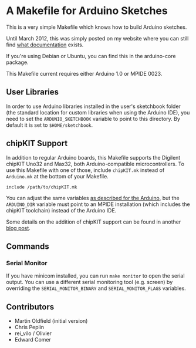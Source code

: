 # A Makefile for Arduino Sketches

This is a very simple Makefile which knows how to build Arduino sketches.

Until March 2012, this was simply posted on my website where you can still find
[what documentation][docs] exists.

If you're using Debian or Ubuntu, you can find this in the arduino-core package.

This Makefile current requires either Arduino 1.0 or MPIDE 0023.

## User Libraries

In order to use Arduino libraries installed in the user's sketchbook folder (the
standard location for custom libraries when using the Arduino IDE), you need to
set the `ARDUNIO_SKETCHBOOK` variable to point to this directory. By default it
is set to `$HOME/sketchbook`.

## chipKIT Support

In addition to regular Arduino boards, this Makefile supports the Digilent
chipKIT Uno32 and Max32, both Arduino-compatible microcontrollers. To use this
Makefile with one of those, include `chipKIT.mk` instead of `Arduino.mk` at the
bottom of your Makefile.

    include /path/to/chipKIT.mk

You can adjust the same variables [as described for the Arduino][docs], but the
`ARDUINO_DIR` variable must point to an MPIDE installation (which includes the
chipKIT toolchain) instead of the Arduino IDE.

Some details on the addition of chipKIT support can be found in another
[blog post](http://christopherpeplin.com/2011/12/chipkit-arduino-makefile/).

[docs]: http://mjo.tc/atelier/2009/02/arduino-cli.html

## Commands

### Serial Monitor

If you have minicom installed, you can run `make monitor` to open the serial
output. You can use a different serial monitoring tool (e.g. screen) by
overriding the `SERIAL_MONITOR_BINARY` and `SERIAL_MONITOR_FLAGS` variables.

## Contributors

* Martin Oldfield (initial version)
* Chris Peplin
* rei_vilo / Olivier
* Edward Comer
